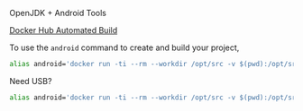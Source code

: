 OpenJDK + Android Tools

[Docker Hub Automated Build](https://hub.docker.com/r/shimaore/android/)

To use the `android` command to create and build your project,
```bash
alias android='docker run -ti --rm --workdir /opt/src -v $(pwd):/opt/src shimaore/cordova '
```

Need USB?
```bash
alias android='docker run -ti --rm --workdir /opt/src -v $(pwd):/opt/src --privileged -v /dev/bus/usb:/dev/bus/usb shimaore/cordova '
```
